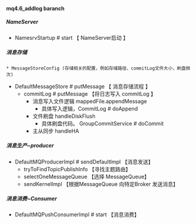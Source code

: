 #### mq4.6_addlog baranch

##### NameServer 
- NamesrvStartup # start 【 NameServer启动 】

##### 消息存储 
    * MessageStoreConfig (存储相关的配置，例如存储路径、commitLog文件大小，刷盘频次)

- DefaultMessageStore # putMessage 【 消息存储流程 】 
    - commitLog # putMessage 【将日志写入 commitLog 】 
        - 消息写入文件逻辑 mappedFile.appendMessage
            - 具体写入逻辑，CommitLog # doAppend  
        - 文件刷盘 handleDiskFlush
            -  具体刷盘代码。 GroupCommitService # doCommit 
        - 主从同步 handleHA


##### 消息生产~producer
- DefaultMQProducerImpl # sendDefaultImpl 【消息发送】
    - tryToFindTopicPublishInfo 【寻找主题路由】
    - selectOneMessageQueue 【选择 MessageQueue】
    - sendKernelImpl 【根据MessageQueue 向特定Broker 发送消息】
    
##### 消息消费~Consumer
- DefaultMQPushConsumerImpl # start 【消息消费】